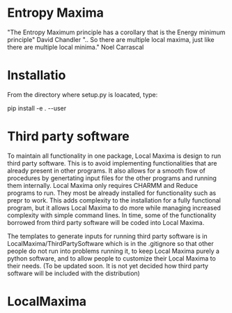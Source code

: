 # Entropy Maxima

"The Entropy Maximum principle has a corollary that is the Energy minimum principle" David Chandler
".. So there are multiple local maxima, just like there are multiple local minima." Noel Carrascal

# Installatio
From the directory where setup.py is loacated, type:

pip install -e . --user

# Third party software
To maintain all functionality in one package, Local Maxima is design to run third party software.
This is to avoid implementing functionalities that are already present in other programs. It also allows
for a smooth flow of procedures by genertating input files for the other programs and running them
internally. Local Maxima only requires CHARMM and Reduce programs to run. They most be already
installed for functionality such as prepr to work. This adds complexity to the installation for
a fully functional program, but it allows Local Maxima to do more while managing increased complexity
with simple command lines. In time, some of the functionality borrowed from third party software
will be coded into Local Maxima.

The templates to generate inputs for running third party software is in LocalMaxima/ThirdPartySoftware
which is in the .gitignore so that other people do not run into problems running it, to keep
Local Maxima purely a python software, and to allow people to customize their Local Maxima to their needs.
(To be updated soon. It is not yet decided how third party software will be included with the distribution)
# LocalMaxima

